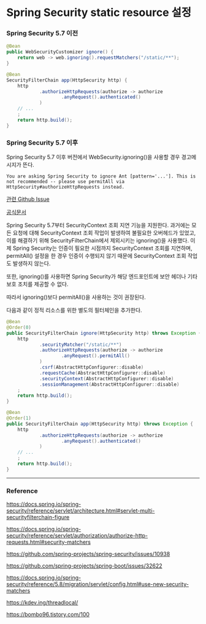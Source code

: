 # Spring Security static resource 설정

### Spring Security 5.7 이전
```java
@Bean
public WebSecurityCustomizer ignore() {
    return web -> web.ignoring().requestMatchers("/static/**");
}

@Bean
SecurityFilterChain app(HttpSecurity http) {
    http
            .authorizeHttpRequests(authorize -> authorize
                    .anyRequest().authenticated()
            )
    // ...
    ;
    return http.build();
}
```

### Spring Security 5.7 이후

Spring Security 5.7 이후 버전에서 WebSecurity.ignoring()을 사용할 경우 경고메시지가 뜬다.

``You are asking Spring Security to ignore Ant [pattern='...']. This is not recommended -- please use permitAll via HttpSecurity#authorizeHttpRequests instead.``

[관련 Github Issue](https://github.com/spring-projects/spring-security/issues/10913)

[공식문서](https://docs.spring.io/spring-security/reference/servlet/authorization/authorize-http-requests.html#favor-permitall)

Spring Security 5.7부터 SecurityContext 조회 지연 기능을 지원한다.
과거에는 모든 요청에 대해 SecurityContext 조회 작업이 발생하여 불필요한 오버헤드가 있었고, 이를 해결하기 위해 SecurityFilterChain에서 제외시키는 ignoring()을 사용했다.
이제 Spring Security는 인증이 필요한 시점까지 SecurityContext 조회를 지연하며, permitAll() 설정을 한 경우 인증이 수행되지 않기 때문에 SecurityContext 조회 작업도 발생하지 않는다.

또한, ignoring()를 사용하면 Spring Security가 해당 엔드포인트에 보안 헤더나 기타 보호 조치를 제공할 수 없다.

따라서 ignoring()보다 permitAll()을 사용하는 것이 권장된다.

다음과 같이 정적 리소스를 위한 별도의 필터체인을 추가한다.
```java
@Bean
@Order(0)
public SecurityFilterChain ignore(HttpSecurity http) throws Exception {
    http
            .securityMatcher("/static/**")
            .authorizeHttpRequests(authorize -> authorize
                    .anyRequest().permitAll()
            )
            .csrf(AbstractHttpConfigurer::disable)
            .requestCache(AbstractHttpConfigurer::disable)
            .securityContext(AbstractHttpConfigurer::disable)
            .sessionManagement(AbstractHttpConfigurer::disable)
    ;
    return http.build();
}

@Bean
@Order(1)
public SecurityFilterChain app(HttpSecurity http) throws Exception {
    http
            .authorizeHttpRequests(authorize -> authorize
                    .anyRequest().authenticated()
            )
    // ...
    ;
    return http.build();
}
```

---
### Reference

https://docs.spring.io/spring-security/reference/servlet/architecture.html#servlet-multi-securityfilterchain-figure

https://docs.spring.io/spring-security/reference/servlet/authorization/authorize-http-requests.html#security-matchers

https://github.com/spring-projects/spring-security/issues/10938

https://github.com/spring-projects/spring-boot/issues/32622

https://docs.spring.io/spring-security/reference/5.8/migration/servlet/config.html#use-new-security-matchers

https://kdev.ing/threadlocal/

https://bombo96.tistory.com/100

